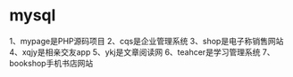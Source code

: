 # mysql
1、mypage是PHP源码项目
2、cqs是企业管理系统
3、shop是电子称销售网站
4、xqjy是相亲交友app
5、ykj是文章阅读网
6、teahcer是学习管理系统
7、bookshop手机书店网站
